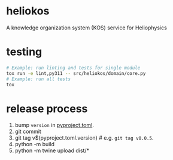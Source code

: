 # heliokos
A knowledge organization system (KOS) service for Heliophysics

# testing

```bash
# Example: run linting and tests for single module
tox run -e lint,py311 -- src/heliokos/domain/core.py
# Example: run all tests
tox
```

# release process

1. bump `version` in [pyproject.toml](/pyproject.toml).
2. git commit
3. git tag v$(pyproject.toml.version) # e.g. `git tag v0.0.5`.
4. python -m build
5. python -m twine upload dist/*
